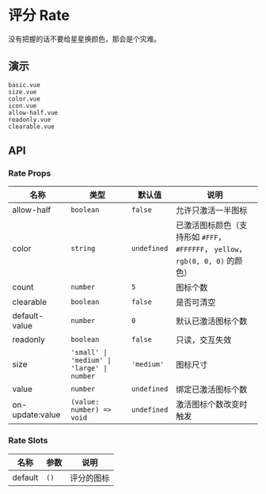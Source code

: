 # 评分 Rate

没有把握的话不要给星星换颜色，那会是个灾难。

## 演示

```demo
basic.vue
size.vue
color.vue
icon.vue
allow-half.vue
readonly.vue
clearable.vue
```

## API

### Rate Props

| 名称 | 类型 | 默认值 | 说明 |
| --- | --- | --- | --- |
| allow-half | `boolean` | `false` | 允许只激活一半图标 |
| color | `string` | `undefined` | 已激活图标颜色（支持形如 `#FFF`， `#FFFFFF`， `yellow`，`rgb(0, 0, 0)` 的颜色） |
| count | `number` | `5` | 图标个数 |
| clearable | `boolean` | `false` | 是否可清空 |
| default-value | `number` | `0` | 默认已激活图标个数 |
| readonly | `boolean` | `false` | 只读，交互失效 |
| size | `'small' \| 'medium' \| 'large' \| number` | `'medium'` | 图标尺寸 |
| value | `number` | `undefined` | 绑定已激活图标个数 |
| on-update:value | `(value: number) => void` | `undefined` | 激活图标个数改变时触发 |

### Rate Slots

| 名称    | 参数 | 说明       |
| ------- | ---- | ---------- |
| default | `()` | 评分的图标 |

